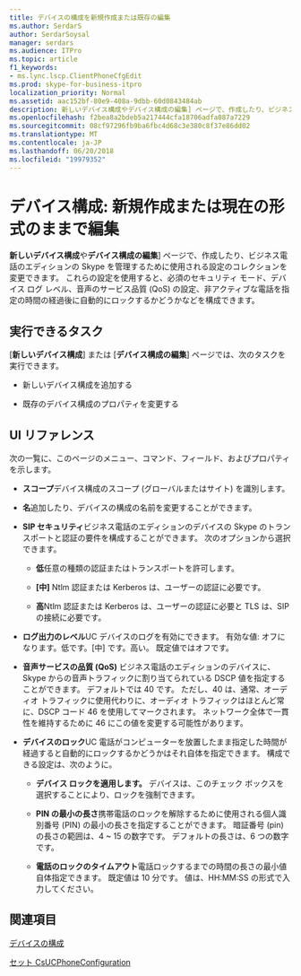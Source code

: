 ```yaml
---
title: デバイスの構成を新規作成または既存の編集
ms.author: SerdarS
author: SerdarSoysal
manager: serdars
ms.audience: ITPro
ms.topic: article
f1_keywords:
- ms.lync.lscp.ClientPhoneCfgEdit
ms.prod: skype-for-business-itpro
localization_priority: Normal
ms.assetid: aac152bf-80e9-408a-9dbb-60d0843484ab
description: 新しいデバイス構成やデバイス構成の編集] ページで、作成したり、ビジネス電話のエディションの Skype を管理するために使用される設定のコレクションを変更できます。 これらの設定を使用すると、必須のセキュリティ モード、デバイス ログ レベル、音声のサービス品質 (QoS) の設定、非アクティブな電話を指定の時間の経過後に自動的にロックするかどうかなどを構成できます。
ms.openlocfilehash: f2bea8a2bdeb5a217444cfa18706adfa087a7229
ms.sourcegitcommit: 08cf97296fb9ba6fbc4d68c3e380c8f37e86dd02
ms.translationtype: MT
ms.contentlocale: ja-JP
ms.lasthandoff: 06/20/2018
ms.locfileid: "19979352"
---
```

# <a name="device-configuration-create-new-or-edit-existing"></a>デバイス構成: 新規作成または現在の形式のままで編集
 
**新しいデバイス構成**や**デバイス構成の編集**] ページで、作成したり、ビジネス電話のエディションの Skype を管理するために使用される設定のコレクションを変更できます。 これらの設定を使用すると、必須のセキュリティ モード、デバイス ログ レベル、音声のサービス品質 (QoS) の設定、非アクティブな電話を指定の時間の経過後に自動的にロックするかどうかなどを構成できます。
  
## <a name="tasks-you-can-perform"></a>実行できるタスク

[**新しいデバイス構成**] または [**デバイス構成の編集**] ページでは、次のタスクを実行できます。
  
- 新しいデバイス構成を追加する
    
- 既存のデバイス構成のプロパティを変更する
    
## <a name="ui-reference"></a>UI リファレンス

次の一覧に、このページのメニュー、コマンド、フィールド、およびプロパティを示します。
  
- **スコープ**デバイス構成のスコープ (グローバルまたはサイト) を識別します。
    
- **名**追加したり、デバイスの構成の名前を変更することができます。
    
- **SIP セキュリティ**ビジネス電話のエディションのデバイスの Skype のトランスポートと認証の要件を構成することができます。 次のオプションから選択できます。
    
  - **低**任意の種類の認証またはトランスポートを許可します。
    
  - **[中]** Ntlm 認証または Kerberos は、ユーザーの認証に必要です。
    
  - **高**Ntlm 認証または Kerberos は、ユーザーの認証に必要と TLS は、SIP の接続に必要です。
    
- **ログ出力のレベル**UC デバイスのログを有効にできます。 有効な値: オフになります。低です。[中] です。高い。 既定値ではオフです。
    
- **音声サービスの品質 (QoS)** ビジネス電話のエディションのデバイスに、Skype からの音声トラフィックに割り当てられている DSCP 値を指定することができます。 デフォルトでは 40 です。 ただし、40 は、通常、オーディオ トラフィックに使用代わりに、オーディオ トラフィックはほとんど常に、DSCP コード 46 を使用してマークされます。 ネットワーク全体で一貫性を維持するために 46 にこの値を変更する可能性があります。
    
- **デバイスのロック**UC 電話がコンピューターを放置したまま指定した時間が経過すると自動的にロックするかどうかはそれ自体を指定できます。 構成できる設定は、次のように。
    
  - **デバイス ロックを適用します。** デバイスは、このチェック ボックスを選択することにより、ロックを強制できます。
    
  - **PIN の最小の長さ**携帯電話のロックを解除するために使用される個人識別番号 (PIN) の最小の長さを指定することができます。 暗証番号 (pin) の長さの範囲は、4 ~ 15 の数字です。 デフォルトの長さは、6 つの数字です。
    
  - **電話のロックのタイムアウト**電話ロックするまでの時間の長さの最小値自体指定できます。 既定値は 10 分です。 値は、HH:MM:SS の形式で入力してください。
    
## <a name="see-also"></a>関連項目

[デバイスの構成](ms.lync.lscp.ClientDeviceCfgMain.md)

[セット CsUCPhoneConfiguration](https://docs.microsoft.com/powershell/module/skype/set-csucphoneconfiguration?view=skype-ps)